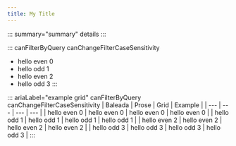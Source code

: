 ```yaml
---
title: My Title
---
```



<!-- Testing initial heading and markdown capabilities

Testing hot reload

Testing **bold** and *em*


## Generic heading

::: type="info"
aside
:::

:::
> blockquote
:::

:::
```js
codeblock
```
::: -->

::: summary="summary"
details
:::

::: canFilterByQuery canChangeFilterCaseSensitivity
- hello even 0
- hello odd 1
- hello even 2
- hello odd 3
:::

::: ariaLabel="example grid" canFilterByQuery canChangeFilterCaseSensitivity
| Baleada | Prose | Grid | Example |
| --- | --- | --- | --- |
| hello even 0 | hello even 0 | hello even 0 | hello even 0 |
| hello odd 1 | hello odd 1 | hello odd 1 | hello odd 1 |
| hello even 2 | hello even 2 | hello even 2 | hello even 2 |
| hello odd 3 | hello odd 3 | hello odd 3 | hello odd 3 |
:::

<!-- :::
# Heading
:::

:::
1. list item
:::

:::
section
:::

> blockquote

```js
codeblock
```

| Grid |
| --- |
| grid |

# Heading

- list item -->
